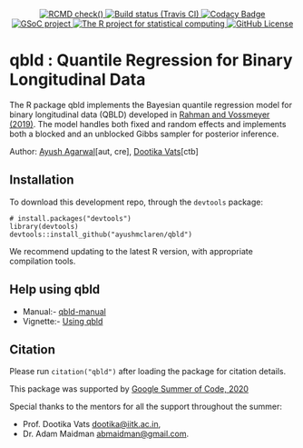 <p align="center">
    <a href="https://github.com/ayushmclaren/qbld/actions">
    <img src="https://github.com/ayushmclaren/qbld/workflows/R-CMD-check/badge.svg"    
         alt="RCMD check()">    
    <a href="https://travis-ci.com/github/ayushmclaren/qbld">
    <img src="https://travis-ci.com/ayushmclaren/qbld.svg?branch=master"
         alt="Build status (Travis CI)">
    <a href="https://www.codacy.com/manual/ayushmclaren/qbld?utm_source=github.com&amp;utm_medium=referral&amp;utm_content=ayushmclaren/qbld&amp;utm_campaign=Badge_Grade">
    <img src="https://app.codacy.com/project/badge/Grade/3ee1436280ad4736bf4f6f909bf881fd"    
         alt="Codacy Badge"> 
    <a href="https://summerofcode.withgoogle.com/projects/#6628115486343168">
    <img src="https://img.shields.io/badge/Google-Funded-success?style=flat&logo=Google"
         alt="GSoC project">
      <a href="https://www.r-project.org/">
    <img src="https://img.shields.io/badge/100%25--blue?style=flat&logo=R"
         alt="The R project for statistical computing"> 
    <a href="https://github.com/ayushmclaren/qbld/blob/master/LICENSE">
    <img src="https://img.shields.io/github/license/ayushmclaren/qbld"
         alt="GitHub License"> </a>      
</p> 





# qbld : Quantile Regression for Binary Longitudinal Data
The R package qbld implements the Bayesian quantile regression model for binary longitudinal data (QBLD) developed in [Rahman and Vossmeyer (2019)](https://www.emerald.com/insight/content/doi/10.1108/S0731-90532019000040B009/full/html). The model handles both fixed and random effects and implements both a blocked and an unblocked Gibbs sampler for posterior inference.

Author: [Ayush Agarwal](https://www.linkedin.com/in/ayushmclaren/)\[aut, cre\], [Dootika Vats](http://home.iitk.ac.in/~dootika/)\[ctb\]

## Installation
To download this development repo,  through the `devtools` package:

```{r}
# install.packages("devtools")
library(devtools)
devtools::install_github("ayushmclaren/qbld")
```
We recommend updating to the latest R version, with appropriate compilation tools.

## Help using qbld
*  Manual:- [qbld-manual](https://github.com/ayushmclaren/ExplainIt/blob/master/qbld-manual.pdf)  
*  Vignette:- [Using qbld](https://github.com/ayushmclaren/ExplainIt/blob/master/Using%20qbld.pdf)  

## Citation
Please run `citation("qbld")` after loading the package for citation details.

This package was supported by [Google Summer of Code, 2020](https://summerofcode.withgoogle.com/projects/#6628115486343168)

Special thanks to the mentors for all the support throughout the summer:

*  Prof. Dootika Vats <dootika@iitk.ac.in>,     
*  Dr. Adam Maidman <abmaidman@gmail.com>.    
